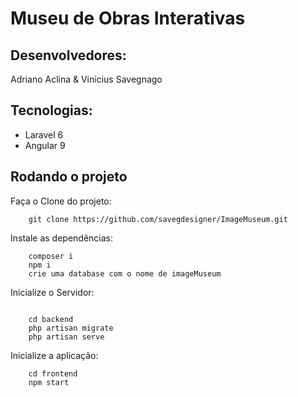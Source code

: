 # Museu de Obras Interativas

## Desenvolvedores:
Adriano Aclina & Vinicius Savegnago

## Tecnologias:
* Laravel 6
* Angular 9

## Rodando o projeto

Faça o Clone do projeto:

```
    git clone https://github.com/savegdesigner/ImageMuseum.git

```

Instale as dependências:

```
    composer i
    npm i
    crie uma database com o nome de imageMuseum

```

Inicialize o Servidor:

```
    
    cd backend
    php artisan migrate
    php artisan serve

```

Inicialize a aplicação:

```
    cd frontend
    npm start

```
